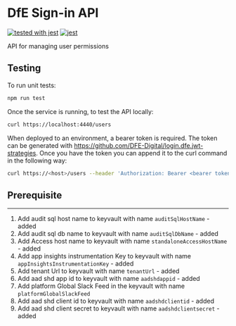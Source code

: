 # DfE Sign-in API
[![tested with jest](https://img.shields.io/badge/tested_with-jest-99424f.svg)](https://github.com/facebook/jest) [![jest](https://jestjs.io/img/jest-badge.svg)](https://github.com/facebook/jest)

API for managing user permissions

## Testing

To run unit tests:

```bash
npm run test
```

Once the service is running, to test the API locally:
```bash
curl https://localhost:4440/users
```

When deployed to an environment, a bearer token is required.  The token can be generated with https://github.com/DFE-Digital/login.dfe.jwt-strategies. Once you have the token you can append it to the curl command in the following way:

```bash
curl https://<host>/users --header 'Authorization: Bearer <bearer token here>'
```

## Prerequisite
---
1. Add audit sql host name to keyvault with name `auditSqlHostName` - added
2. Add audit sql db name to keyvault with name `auditSqlDbName` - added
3. Add Access host name to keyvault with name `standaloneAccessHostName` - added
4. Add app insights instrumentation Key to keyvault with name `appInsightsInstrumentationKey` - added
5.  Add tenant Url to keyvault with name `tenantUrl` - added
6.  Add aad shd app id to keyvault with name `aadshdappid` - added
7.  Add platform Global Slack Feed in the keyvault with name `platformGlobalSlackFeed` 
8.  Add aad shd client id to keyvault with name `aadshdclientid` - added
9.  Add aad shd client secret to keyvault with name `aadshdclientsecret` - added
